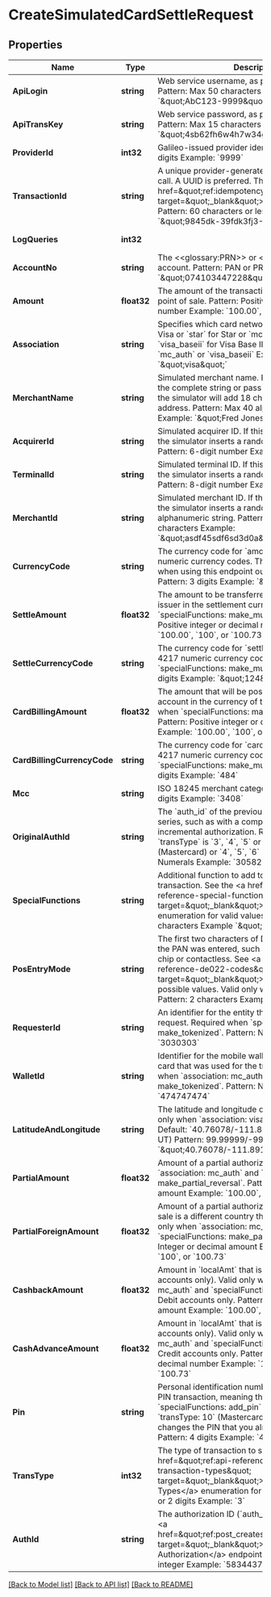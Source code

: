# CreateSimulatedCardSettleRequest

## Properties
Name | Type | Description | Notes
------------ | ------------- | ------------- | -------------
**ApiLogin** | **string** | Web service username, as provided by Galileo. Pattern: Max 50 characters Example: &#x60;\&quot;AbC123-9999\&quot;&#x60; | [optional] [default to AbC123-9999]
**ApiTransKey** | **string** | Web service password, as provided by Galileo. Pattern: Max 15 characters Example: &#x60;\&quot;4sb62fh6w4h7w34g\&quot;&#x60; | [optional] [default to 4sb62fh6w4h7w34g]
**ProviderId** | **int32** | Galileo-issued provider identifier. Pattern: Max 10 digits Example: &#x60;9999&#x60; | [optional] [default to 9999]
**TransactionId** | **string** | A unique provider-generated ID to identify this API call. A UUID is preferred. This value is used for &lt;a href&#x3D;\&quot;ref:idempotency\&quot; target&#x3D;\&quot;_blank\&quot;&gt;idempotency&lt;/a&gt;. Pattern: 60 characters or less Example: &#x60;\&quot;9845dk-39fdk3fj3-4483483478\&quot;&#x60; | [default to 123e4567-e89b-12d3-a456-426614174000]
**LogQueries** | **int32** |  | [optional] [default to LOG_QUERIES.0_]
**AccountNo** | **string** | The &lt;&lt;glossary:PRN&gt;&gt; or &lt;&lt;glossary:PAN&gt;&gt; of the account. Pattern: PAN or PRN  Example: &#x60;\&quot;074103447228\&quot;&#x60; | [default to 074103447228]
**Amount** | **float32** | The amount of the transaction in the currency at the point of sale. Pattern: Positive integer or decimal number Example: &#x60;100.00&#x60;, &#x60;100&#x60;, or &#x60;100.73&#x60; | [optional] [default to null]
**Association** | **string** | Specifies which card network to simulate: &#x60;visa&#x60; for Visa or &#x60;star&#x60; for Star or &#x60;mc_auth&#x60; for Mastercard or &#x60;visa_baseii&#x60; for Visa Base II. Pattern: &#x60;visa&#x60; or &#x60;mc_auth&#x60; or &#x60;visa_baseii&#x60; Example: &#x60;\&quot;visa\&quot;&#x60; | [default to ASSOCIATION.VISA]
**MerchantName** | **string** | Simulated merchant name. Pass 40 characters for the complete string or pass up to 22 characters and the simulator will add 18 characters of a simulated address. Pattern: Max 40 alphanumeric characters Example: &#x60;\&quot;Fred Jones Bagels\&quot;&#x60; | [optional] [default to null]
**AcquirerId** | **string** | Simulated acquirer ID. If this value is not passed, the simulator inserts a random 6-digit number. Pattern: 6-digit number Example: &#x60;437723&#x60; | [optional] [default to null]
**TerminalId** | **string** | Simulated terminal ID. If this value is not passed, the simulator inserts a random 8-digit number. Pattern: 8-digit number Example: &#x60;57395783&#x60; | [optional] [default to null]
**MerchantId** | **string** | Simulated merchant ID. If this value is not passed, the simulator inserts a random 15-character alphanumeric string. Pattern: Max 15 alphanumeric characters Example: &#x60;\&quot;asdf45sdf6sd3d0a\&quot;&#x60; | [optional] [default to null]
**CurrencyCode** | **string** | The currency code for &#x60;amount&#x60;. Use ISO 4217 numeric currency codes. This parameter is required when using this endpoint outside the United States. Pattern: 3 digits Example: &#x60;\&quot;840\&quot;&#x60; | [optional] [default to null]
**SettleAmount** | **float32** | The amount to be transferred from merchant to issuer in the settlement currency. Required when &#x60;specialFunctions: make_multicurrency&#x60; Pattern: Positive integer or decimal number Example: &#x60;100.00&#x60;, &#x60;100&#x60;, or &#x60;100.73&#x60; | [optional] [default to null]
**SettleCurrencyCode** | **string** | The currency code for &#x60;settleAmount&#x60;. Use ISO 4217 numeric currency codes. Required when &#x60;specialFunctions: make_multicurrency&#x60;. Pattern: 3 digits Example: &#x60;\&quot;124\&quot;&#x60; | [optional] [default to null]
**CardBillingAmount** | **float32** | The amount that will be posted to the cardholder account in the currency of the account. Required when &#x60;specialFunctions: make_multicurrency&#x60;. Pattern: Positive integer or decimal number Example: &#x60;100.00&#x60;, &#x60;100&#x60;, or &#x60;100.73&#x60; | [optional] [default to null]
**CardBillingCurrencyCode** | **string** | The currency code for &#x60;cardBillingAmount&#x60;. Use ISO 4217 numeric currency codes. Required when &#x60;specialFunctions: make_multicurrency&#x60;. Pattern: 3 digits Example: &#x60;484&#x60; | [optional] [default to null]
**Mcc** | **string** | ISO 18245 merchant category code. Pattern: 4 digits Example: &#x60;3408&#x60; | [optional] [default to null]
**OriginalAuthId** | **string** | The &#x60;auth_id&#x60; of the previous authorization in a series, such as with a completion, reversal or incremental authorization. Required when &#x60;transType&#x60; is &#x60;3&#x60;, &#x60;4&#x60;, &#x60;5&#x60; or &#x60;6&#x60; (Visa) or &#x60;3&#x60; (Mastercard) or &#x60;4&#x60;, &#x60;5&#x60;, &#x60;6&#x60; (Star). Pattern: Numerals Example: &#x60;30582&#x60; | [optional] [default to null]
**SpecialFunctions** | **string** | Additional function to add to the simulated transaction. See the &lt;a href&#x3D;\&quot;ref:api-reference-special-functions\&quot; target&#x3D;\&quot;_blank\&quot;&gt;Special Functions&lt;/a&gt; enumeration for valid values.  Pattern: Max 100 characters Example &#x60;\&quot;add_cashback\&quot;&#x60; | [optional] [default to null]
**PosEntryMode** | **string** | The first two characters of DE022. Specifies how the PAN was entered, such as magnetic stripe, EMV chip or contactless. See &lt;a href&#x3D;\&quot;ref:api-reference-de022-codes\&quot; target&#x3D;\&quot;_blank\&quot;&gt;DE022 Codes&lt;/a&gt; for possible values. Valid only when &#x60;association: visa&#x60;. Pattern: 2 characters Example: &#x60;01&#x60; | [optional] [default to null]
**RequesterId** | **string** | An identifier for the entity that makes a tokenization request. Required when &#x60;specialFunctions: make_tokenized&#x60;. Pattern: Numerals Example: &#x60;3030303&#x60; | [optional] [default to null]
**WalletId** | **string** | Identifier for the mobile wallet that contains the card that was used for the transaction. Required when &#x60;association: mc_auth&#x60; and &#x60;specialFunctions: make_tokenized&#x60;. Pattern: Numerals Example: &#x60;474747474&#x60; | [optional] [default to null]
**LatitudeAndLongitude** | **string** | The latitude and longitude of the point of sale. Valid only when &#x60;association: visa&#x60; and &#x60;transType: 17&#x60;. Default: &#x60;40.76078/-111.89105&#x60; (Salt Lake City, UT) Pattern: 99.99999/-99.99999 Example: &#x60;\&quot;40.76078/-111.89105\&quot;&#x60; | [optional] [default to null]
**PartialAmount** | **float32** | Amount of a partial authorization.  Valid only when &#x60;association: mc_auth&#x60; and &#x60;specialFunctions: make_partial_reversal&#x60;.  Pattern: Integer or decimal amount Example:  &#x60;100.00&#x60;, &#x60;100&#x60;, or &#x60;100.73&#x60; | [optional] [default to null]
**PartialForeignAmount** | **float32** | Amount of a partial authorization when the point of sale is a different country than the account. Valid only when &#x60;association: mc_auth&#x60; and &#x60;specialFunctions: make_partial_reversal&#x60;. Pattern: Integer or decimal amount Example:  &#x60;100.00&#x60;, &#x60;100&#x60;, or &#x60;100.73&#x60; | [optional] [default to null]
**CashbackAmount** | **float32** | Amount in &#x60;localAmt&#x60; that is provided in cash (debit accounts only). Valid only when &#x60;association: mc_auth&#x60; and &#x60;specialFunctions: make_cashback&#x60;. Debit accounts only. Pattern: Integer or decimal amount Example: &#x60;100.00&#x60;, &#x60;100&#x60;, or &#x60;100.73&#x60; | [optional] [default to null]
**CashAdvanceAmount** | **float32** | Amount in &#x60;localAmt&#x60; that is provided in cash (credit accounts only). Valid only when &#x60;association: mc_auth&#x60; and &#x60;specialFunctions: make_cashback&#x60;.  Credit accounts only. Pattern: Positive integer or decimal number Example: &#x60;100.00&#x60;, &#x60;100&#x60;, or &#x60;100.73&#x60; | [optional] [default to null]
**Pin** | **string** | Personal identification number. Valid when testing a PIN transaction, meaning that &#x60;transType: 15&#x60; or &#x60;specialFunctions: add_pin&#x60; (Visa) or when &#x60;transType: 10&#x60; (Mastercard). Passing a value changes the PIN that you already set for the card. Pattern: 4 digits Example: &#x60;4395&#x60; | [optional] [default to null]
**TransType** | **int32** | The type of transaction to simulate. See the &lt;a href&#x3D;\&quot;ref:api-reference-simulated-transaction-types\&quot; target&#x3D;\&quot;_blank\&quot;&gt;Simulated Transaction Types&lt;/a&gt; enumeration for valid values. Pattern: 1 or 2 digits Example: &#x60;3&#x60; | [optional] [default to null]
**AuthId** | **string** | The authorization ID (&#x60;auth_id&#x60;) as returned by the &lt;a href&#x3D;\&quot;ref:post_createsimulatedcardauth\&quot; target&#x3D;\&quot;_blank\&quot;&gt;Create Simulated Card Authorization&lt;/a&gt; endpoint. Pattern: Positive integer Example: &#x60;58344373&#x60; | [optional] [default to null]

[[Back to Model list]](../README.md#documentation-for-models) [[Back to API list]](../README.md#documentation-for-api-endpoints) [[Back to README]](../README.md)

